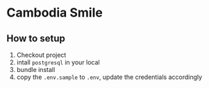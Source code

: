 # Cambodia Smile

## How to setup

1. Checkout project
2. intall `postgresql` in your local
3. bundle install
4. copy the `.env.sample` to `.env`, update the credentials accordingly
